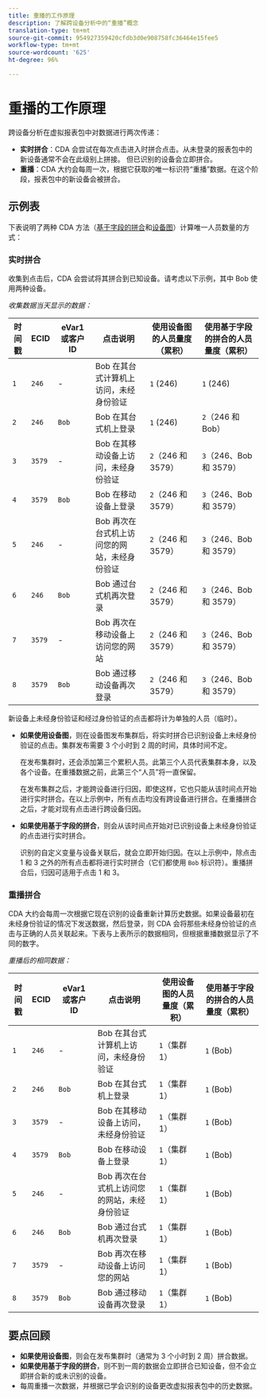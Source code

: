 ```yaml
---
title: 重播的工作原理
description: 了解跨设备分析中的“重播”概念
translation-type: tm+mt
source-git-commit: 954927359420cfdb3d0e908758fc36464e15fee5
workflow-type: tm+mt
source-wordcount: '625'
ht-degree: 96%

---
```



# 重播的工作原理

跨设备分析在虚拟报表包中对数据进行两次传递：

* **实时拼合**：CDA 会尝试在每次点击进入时拼合点击。从未登录的报表包中的新设备通常不会在此级别上拼接。 但已识别的设备会立即拼合。
* **重播**：CDA 大约会每周一次，根据它获取的唯一标识符“重播”数据。在这个阶段，报表包中的新设备会被拼合。

## 示例表

下表说明了两种 CDA 方法（[基于字段的拼合](field-based-stitching.md)和[设备图](device-graph.md)）计算唯一人员数量的方式：

### 实时拼合

收集到点击后，CDA 会尝试将其拼合到已知设备。请考虑以下示例，其中 Bob 使用两种设备。

*收集数据当天显示的数据：*

| 时间戳 | ECID | eVar1 或客户 ID | 点击说明 | 使用设备图的人员量度（累积） | 使用基于字段的拼合的人员量度（累积） |
| --- | --- | --- | --- | --- | --- |
| `1` | `246` | - | Bob 在其台式计算机上访问，未经身份验证 | `1` (246) | `1` (246) |
| `2` | `246` | `Bob` | Bob 在其台式机上登录 | `1` (246) | `2`（246 和 Bob） |
| `3` | `3579` | - | Bob 在其移动设备上访问，未经身份验证 | `2`（246 和 3579） | `3`（246、Bob 和 3579） |
| `4` | `3579` | `Bob` | Bob 在移动设备上登录 | `2`（246 和 3579） | `3`（246、Bob 和 3579） |
| `5` | `246` | - | Bob 再次在台式机上访问您的网站，未经身份验证 | `2`（246 和 3579） | `3`（246、Bob 和 3579） |
| `6` | `246` | `Bob` | Bob 通过台式机再次登录 | `2`（246 和 3579） | `3`（246、Bob 和 3579） |
| `7` | `3579` | - | Bob 再次在移动设备上访问您的网站 | `2`（246 和 3579） | `3`（246、Bob 和 3579） |
| `8` | `3579` | `Bob` | Bob 通过移动设备再次登录 | `2`（246 和 3579） | `3`（246、Bob 和 3579） |

新设备上未经身份验证和经过身份验证的点击都将计为单独的人员（临时）。

* **如果使用设备图**，则在设备图发布集群后，将实时拼合已识别设备上未经身份验证的点击。集群发布需要 3 个小时到 2 周的时间，具体时间不定。

   在发布集群时，还会添加第三个累积人员。此第三个人员代表集群本身，以及各个设备。在重播数据之前，此第三个“人员”将一直保留。

   在发布集群之后，才能跨设备进行归因，即使这样，它也只能从该时间点开始进行实时拼合。在以上示例中，所有点击均没有跨设备进行拼合。在重播拼合之后，才能对现有点击进行跨设备归因。
* **如果使用基于字段的拼合**，则会从该时间点开始对已识别设备上未经身份验证的点击进行实时拼合。

   识别的自定义变量与设备关联后，就会立即开始归因。在以上示例中，除点击 1 和 3 之外的所有点击都将进行实时拼合（它们都使用 `Bob` 标识符）。重播拼合后，归因可适用于点击 1 和 3。

### 重播拼合

CDA 大约会每周一次根据它现在识别的设备重新计算历史数据。如果设备最初在未经身份验证的情况下发送数据，然后登录，则 CDA 会将那些未经身份验证的点击与正确的人员关联起来。下表与上表所示的数据相同，但根据重播数据显示了不同的数字。

*重播后的相同数据：*

| 时间戳 | ECID | eVar1 或客户 ID | 点击说明 | 使用设备图的人员量度（累积） | 使用基于字段的拼合的人员量度（累积） |
| --- | --- | --- | --- | --- | --- |
| `1` | `246` | - | Bob 在其台式计算机上访问，未经身份验证 | `1`（集群 1） | `1` (Bob) |
| `2` | `246` | `Bob` | Bob 在其台式机上登录 | `1`（集群 1） | `1` (Bob) |
| `3` | `3579` | - | Bob 在其移动设备上访问，未经身份验证 | `1`（集群 1） | `1` (Bob) |
| `4` | `3579` | `Bob` | Bob 在移动设备上登录 | `1`（集群 1） | `1` (Bob) |
| `5` | `246` | - | Bob 再次在台式机上访问您的网站，未经身份验证 | `1`（集群 1） | `1` (Bob) |
| `6` | `246` | `Bob` | Bob 通过台式机再次登录 | `1`（集群 1） | `1` (Bob) |
| `7` | `3579` | - | Bob 再次在移动设备上访问您的网站 | `1`（集群 1） | `1` (Bob) |
| `8` | `3579` | `Bob` | Bob 通过移动设备再次登录 | `1`（集群 1） | `1` (Bob) |

## 要点回顾

* **如果使用设备图**，则会在发布集群时（通常为 3 个小时到 2 周）拼合数据。
* **如果使用基于字段的拼合**，则不到一周的数据会立即拼合已知设备，但不会立即拼合新的或未识别的设备。
* 每周重播一次数据，并根据已学会识别的设备更改虚拟报表包中的历史数据。
